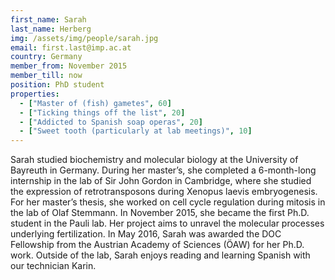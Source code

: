 ```yaml
---
first_name: Sarah
last_name: Herberg
img: /assets/img/people/sarah.jpg
email: first.last@imp.ac.at
country: Germany
member_from: November 2015
member_till: now
position: PhD student
properties:
  - ["Master of (fish) gametes", 60]
  - ["Ticking things off the list", 20]
  - ["Addicted to Spanish soap operas", 20]
  - ["Sweet tooth (particularly at lab meetings)", 10]
---
```

Sarah studied biochemistry and molecular biology at the University of Bayreuth in Germany. During her master’s, she completed a 6-month-long internship in the lab of Sir John Gordon in Cambridge, where she studied the expression of retrotransposons during Xenopus laevis embryogenesis. For her master’s thesis, she worked on cell cycle regulation during mitosis in the lab of Olaf Stemmann. In November 2015, she became the first Ph.D. student in the Pauli lab. Her project aims to unravel the molecular processes underlying fertilization. In May 2016, Sarah was awarded the DOC Fellowship from the Austrian Academy of Sciences (ÖAW) for her Ph.D. work. Outside of the lab, Sarah enjoys reading and learning Spanish with our technician Karin.
